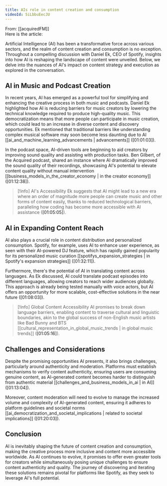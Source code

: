 ```yaml
---
title: AIs role in content creation and consumption
videoId: 5iLbbuEecJU
---
```


From: [[acquiredFM]] <br/> 
Here is the article:

Artificial Intelligence (AI) has been a transformative force across various sectors, and the realm of content creation and consumption is no exception. Throughout a compelling discussion with Daniel Ek, CEO of Spotify, insights into how AI is reshaping the landscape of content were unveiled. Below, we delve into the nuances of AI's impact on content strategy and execution as explored in the conversation.

## AI in Music and Podcast Creation

In recent years, AI has emerged as a powerful tool for simplifying and enhancing the creative process in both music and podcasts. Daniel Ek highlighted how AI is reducing barriers for music creators by lowering the technical knowledge required to produce high-quality music. This democratization means that more people can participate in music creation, which could lead to an increase in diverse content and discovery opportunities. Ek mentioned that traditional barriers like understanding complex musical software may soon become less daunting due to AI [[ai_and_machine_learning_advancements | advancements]] (<a class="yt-timestamp" data-t="01:01:03">[01:01:03]</a>).

In the podcast space, AI-driven tools are beginning to aid creators by improving sound quality and assisting with production tasks. Ben Gilbert, of the Acquired podcast, shared an instance where AI dramatically improved the sound quality of their recordings, showcasing AI's potential to elevate content quality without manual intervention [[business_models_in_the_creator_economy | in the creator economy]] (<a class="yt-timestamp" data-t="01:12:38">[01:12:38]</a>).

> [!info] AI's Accessibility
> Ek suggests that AI might lead to a new era where an order of magnitude more people can create music and other forms of content easily, thanks to reduced technological barriers, paralleling how coding has become more accessible with AI assistance (<a class="yt-timestamp" data-t="01:05:05">[01:05:05]</a>).

## AI in Expanding Content Reach

AI also plays a crucial role in content distribution and personalized consumption. Spotify, for example, uses AI to enhance user experience, as seen with their AI-powered DJ feature, which has rapidly gained popularity for its personalized music curation [[spotifys_expansion_strategies | in Spotify's expansion strategies]] (<a class="yt-timestamp" data-t="01:32:11">[01:32:11]</a>).

Furthermore, there's the potential of AI in translating content across languages. As Ek discussed, AI could translate podcast episodes into different languages, allowing creators to reach wider audiences globally. This approach is already being tested manually with voice actors, but AI offers an opportunity for more scalable, cost-effective solutions in the near future (<a class="yt-timestamp" data-t="01:08:03">[01:08:03]</a>).

> [!info] Global Content Accessibility
> AI promises to break down language barriers, enabling content to traverse cultural and linguistic boundaries, akin to the global success of non-English music artists like Bad Bunny and BTS [[cultural_representation_in_global_music_trends | in global music trends]] (<a class="yt-timestamp" data-t="01:05:16">[01:05:16]</a>).

## Challenges and Considerations

Despite the promising opportunities AI presents, it also brings challenges, particularly around authenticity and moderation. Platforms must establish mechanisms to verify content authenticity, ensuring users are consuming genuine content, as AI-generated content becomes harder to distinguish from authentic material [[challenges_and_business_models_in_ai | in AI]] (<a class="yt-timestamp" data-t="01:13:04">[01:13:04]</a>).

Moreover, content moderation will need to evolve to manage the increased volume and complexity of AI-generated content, ensuring it adheres to platform guidelines and societal norms [[ai_democratization_and_societal_implications | related to societal implications]] (<a class="yt-timestamp" data-t="01:20:03">[01:20:03]</a>).

## Conclusion

AI is inevitably shaping the future of content creation and consumption, making the creative process more inclusive and content more accessible worldwide. As AI continues to evolve, it promises to offer even greater tools for creators while simultaneously posing unique challenges to ensure content authenticity and quality. The journey of discovering and iterating these solutions remains pivotal for platforms like Spotify, as they seek to leverage AI's full potential.
